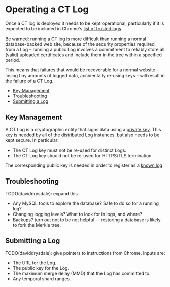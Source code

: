 # Operating a CT Log

Once a CT log is deployed it needs to be kept operational, particularly if it
is expected to be included in Chrome's
[list of trusted logs](http://www.certificate-transparency.org/known-logs).

Be warned: running a CT log is more difficult than running a normal
database-backed web site, because of the security properties required from a Log
&ndash; running a public Log involves a commitment to reliably store all (valid)
uploaded certificates and include them in the tree within a specified period.

This means that failures that would be recoverable for a normal website &ndash;
losing tiny amounts of logged data, accidentally re-using keys &ndash; will
result in the [failure](https://tools.ietf.org/html/rfc6962#section-7.3) of a CT
Log.

 - [Key Management](#key-management)
 - [Troubleshooting](#troubleshooting)
 - [Submitting a Log](#submitting-a-log)

## Key Management

A CT Log is a cryptographic entity that signs data using a
[private key](https://tools.ietf.org/html/rfc6962#section-2.1.4).  This key is
needed by all of the distributed Log instances, but also needs to be kept
secure.  In particular:

 - The CT Log key must not be re-used for distinct Logs.
 - The CT Log key should not be re-used for HTTPS/TLS termination.

The corresponding public key is needed in order to register as a
[known log](http://www.certificate-transparency.org/known-logs)


## Troubleshooting

TODO(daviddrysdale): expand this
 - Any MySQL tools to explore the database? Safe to do so for a running log?
 - Changing logging levels? What to look for in logs, and where?
 - Backups?  turn out not to be not helpful -- restoring a database is likely
   to fork the Merkle tree.


## Submitting a Log

TODO(daviddrysdale): give pointers to instructions from Chrome.  Inputs are:
 - The URL for the Log.
 - The public key for the Log.
 - The maximum merge delay (MMD) that the Log has committed to.
 - Any temporal shard ranges.
